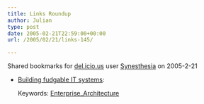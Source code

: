 ```yaml
---
title: Links Roundup
author: Julian
type: post
date: 2005-02-21T22:59:00+00:00
url: /2005/02/21/links-145/

---
```

Shared bookmarks for [del.icio.us][1] user  [Synesthesia][2] on 2005-2-21

  * [Building fudgable IT systems][3]:
   
    Keywords: [Enterprise_Architecture][4]

 [1]: http://del.icio.us/
 [2]: http://del.icio.us/synesthesia
 [3]: http://www.jonathanboutelle.com/mt/archives/2005/02/building_fudgab.html "http://www.jonathanboutelle.com/mt/archives/2005/02/building_fudgab.html"
 [4]: http://del.icio.us/synesthesia/Enterprise_Architecture